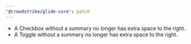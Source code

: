 ```yaml
---
'@crowdstrike/glide-core': patch
---
```


- A Checkbox without a summary no longer has extra space to the right.
- A Toggle without a summary no longer has extra space to the right.
